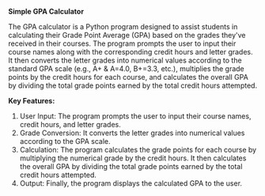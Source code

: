 **Simple GPA Calculator**

The GPA calculator is a Python program designed to assist students in calculating their Grade Point Average (GPA) based on the grades they've received in their courses. The program prompts the user to input their course names along with the corresponding credit hours and letter grades. It then converts the letter grades into numerical values according to the standard GPA scale (e.g., A+ & A=4.0, B+=3.3, etc.), multiplies the grade points by the credit hours for each course, and calculates the overall GPA by dividing the total grade points earned by the total credit hours attempted.

**Key Features:**

1. User Input: The program prompts the user to input their course names, credit hours, and letter grades.
2. Grade Conversion: It converts the letter grades into numerical values according to the GPA scale.
3. Calculation: The program calculates the grade points for each course by multiplying the numerical grade by the credit hours. It then calculates the overall GPA by dividing the total grade points earned by the total credit hours attempted.
4. Output: Finally, the program displays the calculated GPA to the user.
